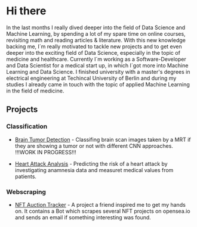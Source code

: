 
# Hi there
In the last months I really dived deeper into the field of Data Science and Machine Learning, by spending a lot of my spare time on online courses, revisiting math and reading articles & literature. With this new knowledge backing me, I´m really motivated to tackle new projects and to get even deeper into the exciting field of Data Science, especially in the topic of medicine and healthcare.
Currently I´m working as a Software-Developer and Data Scientist for a medical start up, in which I´got more into Machine Learning and Data Science. I finished university with a master's degrees in electrical engineering at Techincal University of Berlin and during my studies I already came in touch with the topic of applied Machine Learning in the field of medicine.

## Projects
 ### Classification
 - [Brain Tumor Detection](https://github.com/dominik-roemer/brain_tumor_detection) - Classifing brain scan images taken by a MRT if they are showing a tumor or not with different CNN approaches. !!!WORK IN PROGRESS!!!

 - [Heart Attack Analysis](https://github.com/dominik-roemer/heart_attack_analysis) - Predicting the risk of a heart attack by investigating anamnesia data and measuret medical values from patients.

 ### Webscraping
 

 - [NFT Auction Tracker](https://github.com/dominik-roemer/nft_auction_tracker) - A project a friend inspired me to get my hands on. It contains a Bot which scrapes several NFT projects on opensea.io and sends an email if something interesting was found.
